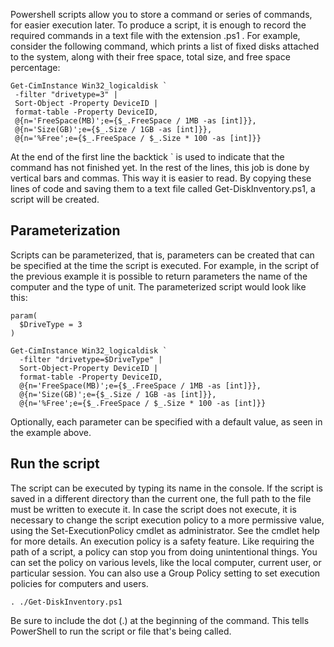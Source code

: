 Powershell scripts allow you to store a command or series of commands, for easier execution later. To produce a script, it is enough to record the required commands in a text file with the extension .ps1 .
For example, consider the following command, which prints a list of fixed disks attached to the system, along with their free space, total size, and free space percentage:
``` pwsh
Get-CimInstance Win32_logicaldisk `
 -filter "drivetype=3" |
 Sort-Object -Property DeviceID |
 format-table -Property DeviceID,
 @{n='FreeSpace(MB)';e={$_.FreeSpace / 1MB -as [int]}},
 @{n='Size(GB)';e={$_.Size / 1GB -as [int]}},
 @{n='%Free';e={$_.FreeSpace / $_.Size * 100 -as [int]}}
```
At the end of the first line the backtick ` is used to indicate that the command has not finished yet. In the rest of the lines, this job is done by vertical bars and commas. This way it is easier to read.
By copying these lines of code and saving them to a text file called Get-DiskInventory.ps1, a script will be created. 

## Parameterization

Scripts can be parameterized, that is, parameters can be created that can be specified at the time the script is executed. For example, in the script of the previous example it is possible to return parameters the name of the computer and the type of unit.
The parameterized script would look like this:

``` pwsh
param(
  $DriveType = 3
)

Get-CimInstance Win32_logicaldisk `
  -filter "drivetype=$DriveType" |
  Sort-Object-Property DeviceID |
  format-table -Property DeviceID,
  @{n='FreeSpace(MB)';e={$_.FreeSpace / 1MB -as [int]}},
  @{n='Size(GB)';e={$_.Size / 1GB -as [int]}},
  @{n='%Free';e={$_.FreeSpace / $_.Size * 100 -as [int]}}
```
Optionally, each parameter can be specified with a default value, as seen in the example above.

## Run the script

The script can be executed by typing its name in the console. If the script is saved in a different directory than the current one, the full path to the file must be written to execute it.
In case the script does not execute, it is necessary to change the script execution policy to a more permissive value, using the Set-ExecutionPolicy cmdlet as administrator. See the cmdlet help for more details. An execution policy is a safety feature. Like requiring the path of a script, a policy can stop you from doing unintentional things. You can set the policy on various levels, like the local computer, current user, or particular session. You can also use a Group Policy setting to set execution policies for computers and users.

``` pwsh
. ./Get-DiskInventory.ps1
```

Be sure to include the dot (.) at the beginning of the command. This tells PowerShell to run the script or file that's being called.